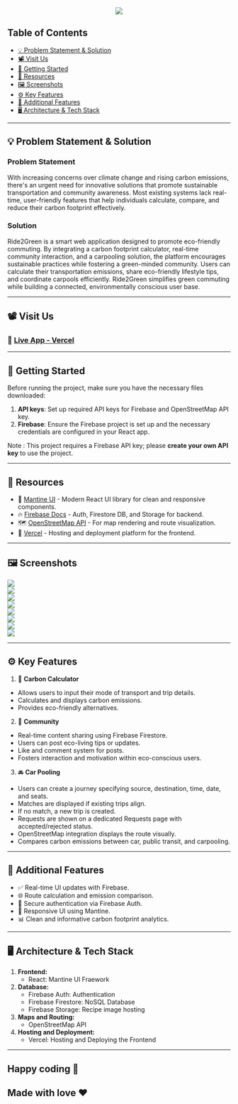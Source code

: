 <center>  
  <img src="https://readme-typing-svg.herokuapp.com?font=Times+new+Roman&size=35&letterSpacing=2px&duration=3000&pause=1000&color=2E8B57&width=435&lines=Welcome+to+Ride2Green!"/>  
</center>

## Table of Contents
- [💡 Problem Statement & Solution](#problem-statement--solution)
- [📽️ Visit Us](#visit-us)
- [🚀 Getting Started](#getting-started)
- [🧰 Resources](#resources)
- [🖼️ Screenshots](#screenshots)
- [⚙️ Key Features](#key-features)
- [🌟 Additional Features](#additional-features)
- [🖥️ Architecture & Tech Stack](#architecture--tech-stack)

---

## 💡 Problem Statement & Solution

### Problem Statement
With increasing concerns over climate change and rising carbon emissions, there's an urgent need for innovative solutions that promote sustainable transportation and community awareness. Most existing systems lack real-time, user-friendly features that help individuals calculate, compare, and reduce their carbon footprint effectively.

### Solution
Ride2Green is a smart web application designed to promote eco-friendly commuting. By integrating a carbon footprint calculator, real-time community interaction, and a carpooling solution, the platform encourages sustainable practices while fostering a green-minded community.
Users can calculate their transportation emissions, share eco-friendly lifestyle tips, and coordinate carpools efficiently. Ride2Green simplifies green commuting while building a connected, environmentally conscious user base.

---

## 📽️ Visit Us

### 🔗 [Live App - Vercel](https://eco-commute-seven.vercel.app/)

---

## 🚀 Getting Started
Before running the project, make sure you have the necessary files downloaded:
1. **API keys**: Set up required API keys for Firebase and OpenStreetMap API key.
2. **Firebase**: Ensure the Firebase project is set up and the necessary credentials are configured in your React app.

Note : This project requires a Firebase API key; please **create your own API key** to use the project.

---

## 🧰 Resources

- 🌿 [Mantine UI](https://mantine.dev/) - Modern React UI library for clean and responsive components.
- 🔥 [Firebase Docs](https://firebase.google.com/docs) - Auth, Firestore DB, and Storage for backend.
- 🗺️ [OpenStreetMap API](https://www.openstreetmap.org/) - For map rendering and route visualization.
- 🚀 [Vercel](https://vercel.com/) - Hosting and deployment platform for the frontend.

---

## 🖼️ Screenshots

<pre>
<img src = "src\assets\homepage.png">
<img src = "src\assets\loginpage.png">
<img src = "src\assets\communitypage.png">
<img src = "src\assets\carpoolingpage.png">
<img src = "src/assets/carboncalculatorpage.png">
<img src = "src\assets\incomingrequeestspage.png">
<img src = "src\assets\myrequestspage.png">
<img src = "src\assets\profilepage.png">
</pre>

---
## ⚙️ Key Features

1. 🧮 **Carbon Calculator**
- Allows users to input their mode of transport and trip details.
- Calculates and displays carbon emissions.
- Provides eco-friendly alternatives.

2. 👥 **Community**
- Real-time content sharing using Firebase Firestore.
- Users can post eco-living tips or updates.
- Like and comment system for posts.
- Fosters interaction and motivation within eco-conscious users.

3. 🚘 **Car Pooling**
- Users can create a journey specifying source, destination, time, date, and seats.
- Matches are displayed if existing trips align.
- If no match, a new trip is created.
- Requests are shown on a dedicated Requests page with accepted/rejected status.
- OpenStreetMap integration displays the route visually.
- Compares carbon emissions between car, public transit, and carpooling.

---

## 🌟 Additional Features

- ✅ Real-time UI updates with Firebase.
- 🌐 Route calculation and emission comparison.
- 🔐 Secure authentication via Firebase Auth.
- 📱 Responsive UI using Mantine.
- 📊 Clean and informative carbon footprint analytics.

---

## 🖥️ Architecture & Tech Stack

1. **Frontend:**
   - React: Mantine UI Fraework
2. **Database:**
   - Firebase Auth: Authentication
   - Firebase Firestore: NoSQL Database
   - Firebase Storage: Recipe image hosting
3. **Maps and Routing:**
   - OpenStreetMap API
4. **Hosting and Deployment:**
   - Vercel: Hosting and Deploying the Frontend

---

## Happy coding 💯

Made with love ❤️
---
